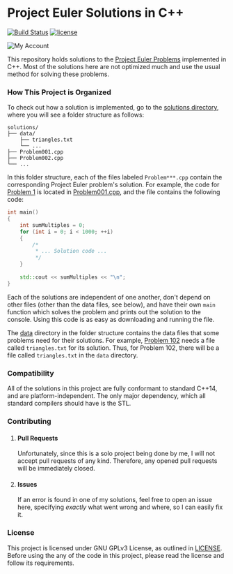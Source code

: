# Project Euler Solutions in C++

[![Build Status](https://travis-ci.org/arnavb/project-euler-solutions-cpp.svg?branch=master)](https://travis-ci.org/arnavb/project-euler-solutions-cpp) [![license](https://img.shields.io/badge/license-GNU%20GPLv3-blue.svg)](./LICENSE)

![My Account](https://projecteuler.net/profile/arnavb11.png)

This repository holds solutions to the [Project Euler Problems](https://projecteuler.net/archives) implemented in C++. Most of the solutions here are not optimized much and use the usual method for solving these problems.

### How This Project is Organized

To check out how a solution is implemented, go to the [solutions directory](./solutions), where you will see a folder structure as follows:

```
solutions/
├── data/
    ├── triangles.txt
    └── ...
├── Problem001.cpp
├── Problem002.cpp
└── ...
```

In this folder structure, each of the files labeled `Problem***.cpp` contain the corresponding Project Euler problem's solution. For example, the code for [Problem 1](https://projecteuler.net/problem=1) is located in [Problem001.cpp](./solutions/Problem001.cpp), and the file contains the following code:

```cpp
int main()
{
    int sumMultiples = 0;
    for (int i = 0; i < 1000; ++i)
    {
        /*
         * ... Solution code ...
         */
    }
    
    std::cout << sumMultiples << "\n";
}
```

Each of the solutions are independent of one another, don't depend on other files (other than the data files, see below), and have their own `main` function which solves the problem and prints out the solution to the console. Using this code is as easy as downloading and running the file.

The [data](./solutions/data) directory in the folder structure contains the data files that some problems need for their solutions. For example, [Problem 102](https://projecteuler.net/problem=102) needs a file called `triangles.txt` for its solution. Thus, for Problem 102, there will be a file called `triangles.txt` in the `data` directory.

### Compatibility

All of the solutions in this project are fully conformant to standard C++14, and are platform-independent. The only major dependency, which all standard compilers should have is the STL.

### Contributing

1. #### Pull Requests
   Unfortunately, since this is a solo project being done by me, I will not accept pull requests of any kind. Therefore, any opened pull requests will be immediately closed.
2. #### Issues
   If an error is found in one of my solutions, feel free to open an issue here, specifying _exactly_ what went wrong and where, so I can easily fix it.

### License

This project is licensed under GNU GPLv3 License, as outlined in [LICENSE](./LICENSE). Before using the any of the code in this project, please read the license and follow its requirements.
